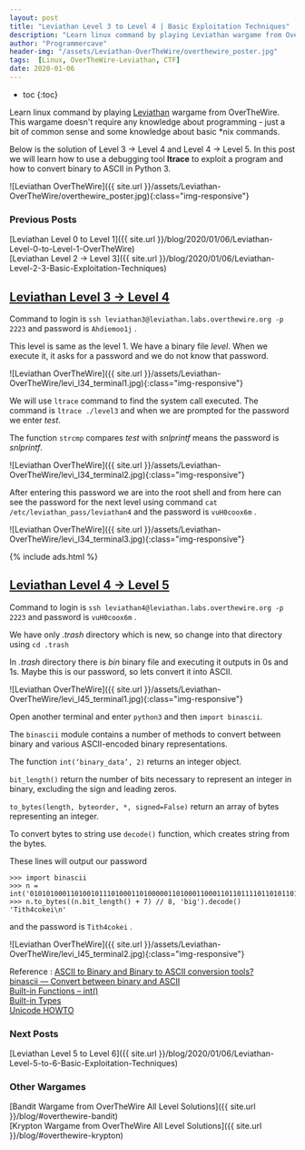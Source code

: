 ```yaml
---
layout: post
title: "Leviathan Level 3 to Level 4 | Basic Exploitation Techniques"
description: "Learn linux command by playing Leviathan wargame from OverTheWire. This wargame doesn't require any knowledge about programming - just a bit of common sense and some knowledge about basic *nix commands. Below is the solution of Level 3 → Level 4 and Level 4 → Level 5. In this post we will learn how to use a debugging tool ltrace to exploit a program and how to convert binary to ASCII in Python 3"
author: "Programmercave"
header-img: "/assets/Leviathan-OverTheWire/overthewire_poster.jpg"
tags:  [Linux, OverTheWire-Leviathan, CTF]
date: 2020-01-06
---
```

* toc
{:toc}

Learn linux command by playing [Leviathan](https://overthewire.org/wargames/leviathan/) wargame from OverTheWire. This wargame doesn't require any knowledge about programming - just a bit of common sense and some knowledge about basic *nix commands.

Below is the solution of Level 3 → Level 4 and Level 4 → Level 5. In this post we will learn how to use a debugging tool **ltrace** to exploit a program and how to convert binary to ASCII in Python 3.

![Leviathan OverTheWire]({{ site.url }}/assets/Leviathan-OverTheWire/overthewire_poster.jpg){:class="img-responsive"}

### Previous Posts
[Leviathan Level 0 to Level 1]({{ site.url }}/blog/2020/01/06/Leviathan-Level-0-to-Level-1-OverTheWire)<br/>
[Leviathan Level 2 → Level 3]({{ site.url }}/blog/2020/01/06/Leviathan-Level-2-3-Basic-Exploitation-Techniques)<br/>

## [Leviathan Level 3 → Level 4](https://overthewire.org/wargames/leviathan/leviathan4.html)

Command to login is `ssh leviathan3@leviathan.labs.overthewire.org -p 2223` and password is  `Ahdiemoo1j` .

This level is same as the level 1. We have a binary file *level*. When we execute it, it asks for a password and we do not know that password.

![Leviathan OverTheWire]({{ site.url }}/assets/Leviathan-OverTheWire/levi_l34_terminal1.jpg){:class="img-responsive"}

We will use `ltrace` command to find the system call executed. The command is `ltrace ./level3` and when we are prompted for the password we enter *test*.

The function `strcmp` compares *test* with *snlprintf* means the password is *snlprintf*.

![Leviathan OverTheWire]({{ site.url }}/assets/Leviathan-OverTheWire/levi_l34_terminal2.jpg){:class="img-responsive"}


After entering this password we are into the root shell and from here can see the password for the next level using command `cat /etc/leviathan_pass/leviathan4` and the password is `vuH0coox6m` .

![Leviathan OverTheWire]({{ site.url }}/assets/Leviathan-OverTheWire/levi_l34_terminal3.jpg){:class="img-responsive"}


{% include ads.html %}<br/>

## [Leviathan Level 4 → Level 5](https://overthewire.org/wargames/leviathan/leviathan5.html)

Command to login is `ssh leviathan4@leviathan.labs.overthewire.org -p 2223` and password is  `vuH0coox6m` .

We have only *.trash* directory which is new, so change into that directory using `cd .trash`

In *.trash* directory there is *bin* binary file and executing it outputs in 0s and 1s. Maybe this is our password, so lets convert it into ASCII.

![Leviathan OverTheWire]({{ site.url }}/assets/Leviathan-OverTheWire/levi_l45_terminal1.jpg){:class="img-responsive"}

Open another terminal and enter `python3` and then `import binascii`.

The `binascii` module contains a number of methods to convert between binary and various ASCII-encoded binary representations.

The function `int(‘binary_data’, 2)` returns an integer object.

`bit_length()` return the number of bits necessary to represent an integer in binary, excluding the sign and leading zeros.

`to_bytes(length, byteorder, *, signed=False)` return an array of bytes representing an integer.

To convert bytes to string use `decode()` function, which creates string from the bytes.

These lines will output our password 

```
>>> import binascii
>>> n = int('0101010001101001011101000110100000110100011000110110111101101011011001010110100100001010',2)
>>> n.to_bytes((n.bit_length() + 7) // 8, 'big').decode()
'Tith4cokei\n'
```

and the password is `Tith4cokei` .

![Leviathan OverTheWire]({{ site.url }}/assets/Leviathan-OverTheWire/levi_l45_terminal2.jpg){:class="img-responsive"}


Reference : [ASCII to Binary and Binary to ASCII conversion tools?](https://unix.stackexchange.com/questions/98948/ascii-to-binary-and-binary-to-ascii-conversion-tools)<br/>
[binascii — Convert between binary and ASCII](https://docs.python.org/3/library/binascii.html#module-binascii)<br/>
[Built-in Functions – int()](https://docs.python.org/3.4/library/functions.html?highlight=int#int)<br/>
[Built-in Types](https://docs.python.org/3/library/stdtypes.html)<br/>
[Unicode HOWTO](https://docs.python.org/3/howto/unicode.html)<br/>

### Next Posts
[Leviathan Level 5 to Level 6]({{ site.url }}/blog/2020/01/06/Leviathan-Level-5-to-6-Basic-Exploitation-Techniques)<br/>

### Other Wargames
[Bandit Wargame from OverTheWire All Level Solutions]({{ site.url }}/blog/#overthewire-bandit)<br/>
[Krypton Wargame from OverTheWire All Level Solutions]({{ site.url }}/blog/#overthewire-krypton)<br/>








